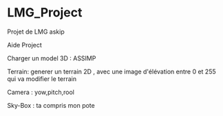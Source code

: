 # LMG_Project
Projet de LMG askip


Aide Project

Charger un model 3D : ASSIMP

Terrain: generer un terrain 2D , avec une image d'élévation entre 0 et 255 qui va modifier le terrain

Camera : yow,pitch,rool 

Sky-Box : ta compris mon pote 
